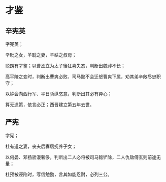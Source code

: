 # 才鉴

## 辛宪英

字宪英；

辛毗之女，羊耽之妻，羊祜之叔母；

聪朗有才鉴；以曹丕立为太子後狂喜失态，判断出魏祚不长；

高平陵之变时，判断出曹爽必败、司马懿不会迁怒曹爽下属，劝其弟辛敞尽忠职守；

以钟会向西行军、平日骄纵恣意，判断出其必有异心；

算无遗策，依言必正；西晋建立第五年去世。

## 严宪

字宪；

杜有道之妻，丧夫后寡居抚养子女；

以何晏、邓扬骄漫奢侈，判断出二人必将被司马懿铲除，二人仇敌傅玄则前途无量；

杜预被诬陷时，写信勉励，言其如能忍耐，必列三公。
